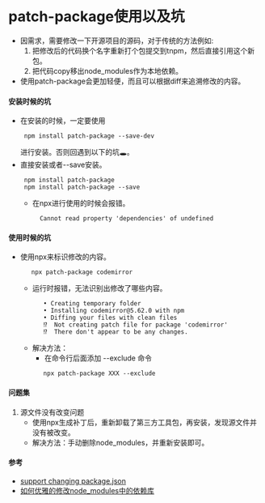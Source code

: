 # patch-package使用以及坑
- 因需求，需要修改一下开源项目的源码，对于传统的方法例如:
   1. 把修改后的代码换个名字重新打个包提交到tnpm，然后直接引用这个新包。
   2. 把代码copy移出node_modules作为本地依赖。
- 使用patch-package会更加轻便，而且可以根据diff来追溯修改的内容。

#### 安装时候的坑
- 在安装的时候，一定要使用
   ```
    npm install patch-package --save-dev
   ```
   进行安装。否则回遇到以下的坑🕳。
- 直接安装或者--save安装。
   ```
    npm install patch-package
    npm install patch-package --save
   ```
   - 在npx进行使用的时候会报错。
      ```
        Cannot read property 'dependencies' of undefined
      ```
      
#### 使用时候的坑
- 使用npx来标识修改的内容。
   ```
      npx patch-package codemirror
   ```
   - 运行时报错，无法识别出修改了哪些内容。
      ```
         • Creating temporary folder
         • Installing codemirror@5.62.0 with npm
         • Diffing your files with clean files
         ⁉️  Not creating patch file for package 'codemirror'
         ⁉️  There don't appear to be any changes.
      ```
   - 解决方法：
      - 在命令行后面添加 --exclude 命令
      ```
         npx patch-package XXX --exclude
      ```
#### 问题集
1. 源文件没有改变问题 
   - 使用npx生成补丁后，重新卸载了第三方工具包，再安装，发现源文件并没有被改变。
   - 解决方法：手动删除node_modules，并重新安装即可。

#### 参考
- [support changing package.json](https://github.com/ds300/patch-package/issues/250)
- [如何优雅的修改node_modules中的依赖库](https://zhuanlan.zhihu.com/p/85574731)


      
      
